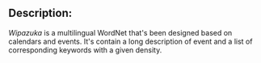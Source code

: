 ## Description:

*Wipazuka* is a multilingual WordNet that's been designed based on calendars and events. It's contain a long description of event and a list of corresponding keywords with a given density.

